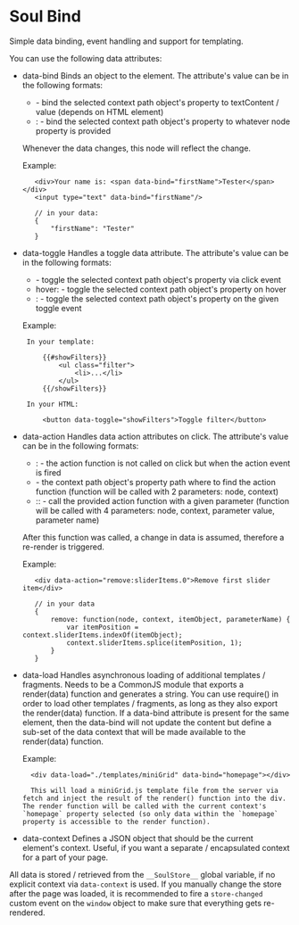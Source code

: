 Soul Bind
=========

Simple data binding, event handling and support for templating.

You can use the following data attributes:

 * data-bind
     Binds an object to the element.
     The attribute's value can be in the following formats:
     - <context-path> - bind the selected context path object's property to textContent / value (depends on HTML element)
     - <node-property>:<context-path> - bind the selected context path object's property to whatever node property is provided
     
     Whenever the data changes, this node will reflect the change.
     
     Example:
      
          <div>Your name is: <span data-bind="firstName">Tester</span></div>
          <input type="text" data-bind="firstName"/>
     
          // in your data:
          {
              "firstName": "Tester"
          }

 * data-toggle
     Handles a toggle data attribute.
     The attribute's value can be in the following formats:
     - <context-path> - toggle the selected context path object's property via click event
     - hover:<context-path> - toggle the selected context path object's property on hover
     - <toggle-event>:<context-path> - toggle the selected context path object's property on the given toggle event

     Example:
    
        In your template:

            {{#showFilters}}
                <ul class="filter">
                    <li>...</li>
                </ul>
            {{/showFilters}}

        In your HTML:

            <button data-toggle="showFilters">Toggle filter</button>

 * data-action
     Handles data action attributes on click.
     The attribute's value can be in the following formats:
     - <action-event>:<action-function> - the action function is not called on click but when the action event is fired
     - <action-function> - the context path object's property path where to find the action function (function will be called with 2 parameters: node, context)
     - <action-event>:<action-function>:<parameter> - call the provided action function with a given parameter (function will be called with 4 parameters: node, context, parameter value, parameter name)
     
     After this function was called, a change in data is assumed, therefore a re-render is triggered.

     Example:
     
          <div data-action="remove:sliderItems.0">Remove first slider item</div>
     
          // in your data
          {
              remove: function(node, context, itemObject, parameterName) {
                  var itemPosition = context.sliderItems.indexOf(itemObject);
                  context.sliderItems.splice(itemPosition, 1);
              }
          }

 * data-load
     Handles asynchronous loading of additional templates / fragments. Needs to be a CommonJS module that exports a render(data) function and generates a string. You can use require() in order to load other templates / fragments, as long as they also export the render(data) function.
     If a data-bind attribute is present for the same element, then the data-bind will not update the content but define a sub-set of the data context that will be made available to the render(data) function.

     Example:

         <div data-load="./templates/miniGrid" data-bind="homepage"></div>

         This will load a miniGrid.js template file from the server via fetch and inject the result of the render() function into the div. The render function will be called with the current context's `homepage` property selected (so only data within the `homepage` property is accessible to the render function).
    
 * data-context
     Defines a JSON object that should be the current element's context. Useful, if you want a separate / encapsulated context for a part of your page.

All data is stored / retrieved from the `__SoulStore__` global variable, if no explicit context via `data-context` is used. If you manually change the store after the page was loaded, it is recommended to fire a `store-changed` custom event on the `window` object to make sure that everything gets re-rendered.